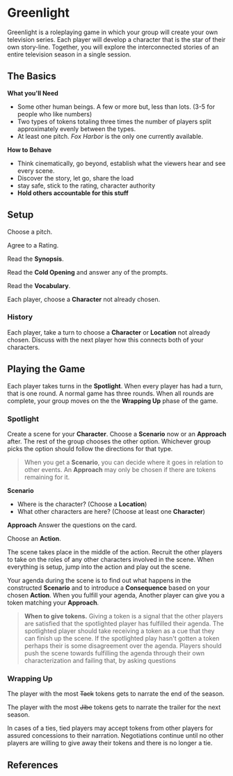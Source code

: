 # Greenlight

Greenlight is a roleplaying game in which your group will create your own television series. Each player will develop a character that is the star of their own story-line. Together, you will explore the interconnected stories of an entire television season in a single session.

## The Basics

**What you'll Need**

* Some other human beings. A few or more but, less than lots. (3-5 for people who like numbers)
* Two types of tokens totaling three times the number of players split approximately evenly between the types.
* At least one pitch. *Fox Harbor* is the only one currently available.

**How to Behave**

* Think cinematically, go beyond, establish what the viewers hear and see every scene.
* Discover the story, let go, share the load
* stay safe, stick to the rating, character authority
* **Hold others accountable for this stuff**

## Setup

Choose a pitch.

Agree to a Rating.

Read the **Synopsis**.

Read the **Cold Opening** and answer any of the prompts.

Read the **Vocabulary**.

Each player, choose a **Character** not already chosen.

### History

Each player, take a turn to choose a **Character** or **Location** not already chosen. Discuss with the next player how this connects both of your characters.

## Playing the Game

Each player takes turns in the **Spotlight**. When every player has had a turn, that is one round. A normal game has three rounds. When all rounds are complete, your group moves on the the **Wrapping Up** phase of the game.

### Spotlight

Create a scene for your **Character**. Choose a **Scenario** now or an **Approach** after. The rest of the group  chooses the other option. Whichever group picks the option should follow the directions for that type.

> When you get a **Scenario**, you can decide where it goes in relation to other events. An  **Approach** may only be chosen if there are tokens remaining for it.

**Scenario**
* Where is the character? (Choose a **Location**)
* What other characters are here? (Choose at least one **Character**)

**Approach**
Answer the questions on the card.

Choose an **Action**.

The scene takes place in the middle of the action. Recruit the other players to take on the roles of any other characters involved in the scene. When everything is setup, jump into the action and play out the scene.

Your agenda during the scene is to find out what happens in the constructed **Scenario** and to introduce a **Consequence** based on your chosen **Action**. When you fulfill your agenda, Another player can give you a token matching your **Approach**.

> **When to give tokens.** Giving a token is a signal that the other players are satisfied that the spotlighted player has fulfilled their agenda. The spotlighted player should take receiving a token as a cue that they can finish up the scene. If the spotlighted play hasn't gotten a token perhaps their is some disagreement over the agenda. Players should push the scene towards fulfilling the agenda through their own characterization and failing that, by asking questions

### Wrapping Up

The player with the most ~~Tack~~ tokens gets to narrate the end of the season.

The player with the most ~~Jibe~~ tokens gets to narrate the trailer for the next season.

In cases of a ties, tied players may accept tokens from other players for assured concessions to their narration. Negotiations continue until no other players are willing to give away their tokens and there is no longer a tie.

## References

